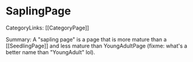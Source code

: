 # SaplingPage

CategoryLinks: [[CategoryPage]]

Summary: A "sapling page" is a page that is more mature than a [[SeedlingPage]] and less mature than YoungAdultPage (fixme: what's a better name than "YoungAdult" lol).

